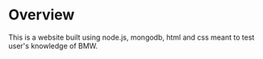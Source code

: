 # Overview

This is a website built using node.js, mongodb, html and css meant to test user's knowledge of BMW.
